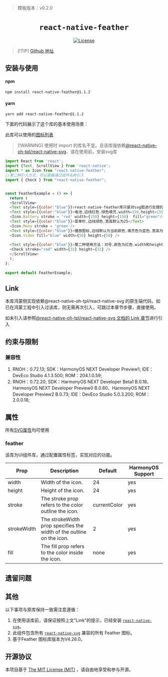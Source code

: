 > 模板版本：v0.2.0

<p align="center">
  <h1 align="center"> <code>react-native-feather</code> </h1>
</p>
<p align="center">
    <a href="https://github.com/yigithanyucedag/react-native-feather">
        <img src="https://img.shields.io/badge/license-MIT-green.svg" alt="License" />
        <!-- <img src="https://img.shields.io/badge/license-Apache-blue.svg" alt="License" /> -->
    </a>
</p>





> [!TIP] [Github 地址](https://github.com/yigithanyucedag/react-native-feather)

## 安装与使用

<!-- tabs:start -->

#### **npm**

```bash
npm install react-native-feather@1.1.2
```

#### **yarn**

```bash
yarn add react-native-feather@1.1.2
```

<!-- tabs:end -->

下面的代码展示了这个库的基本使用场景：

此库可以使用的[图标列表](https://feathericons.com/)

>[!WARNING] 使用时 import 的库名不变。且该库强依赖[@react-native-oh-tpl/react-native-svg](https://react-native-oh-library.gitee.io/usage-docs/#/zh-cn/react-native-svg)，请在使用前，安装svg库

```js
import React from 'react';  
import {Text, ScrollView } from 'react-native';   
import * as Icon from "react-native-feather";
//第二种引入方式，可以直接通过组件名称引入
import { Check } from "react-native-feather";


const FeatherExample = () => {  
  return (
  <ScrollView>
  <Text style={{color:"blue"}}>react-native-feather库只是对svg图进行处理的库,以下展示的demo,均只有图片,没有绑定点击事件</Text>
  <Text style={{color:"blue"}}>电池,边线红色,绿色填充,width=150,height=150</Text>
  <Icon.Battery stroke = 'red' width={150} height={150}  fill="green"/>
  <Text style={{color:"blue"}}>菜单栏,边线绿色,宽高默认为25</Text>
  <Icon.Menu stroke = 'green'/>
  <Text style={{color:"blue"}}>播放图标,边线默认为当前颜色,填充色为蓝色,宽高为50</Text>
  <Icon.Video fill="blue" width={50} height={50} />
   
  <Text style={{color:"blue"}}>第二种使用方法：对号,颜色为红色,width和height为32</Text>
  <Check stroke="red" width={32} height={32} />
  </ScrollView>
  );
};  
  
export default FeatherExample;
```
## Link

本库鸿蒙侧实现依赖@react-native-oh-tpl/react-native-svg 的原生端代码，如已在鸿蒙工程中引入过该库，则无需再次引入，可跳过本章节步骤，直接使用。

如未引入请参照[@react-native-oh-tpl/react-native-svg 文档的 Link 章节](/zh-cn/react-native-svg.md#link)进行引入

## 约束与限制

### 兼容性

1. RNOH：0.72.13; SDK：HarmonyOS NEXT Developer Preview1; IDE：DevEco Studio 4.1.3.500; ROM：204.1.0.59;
2. RNOH：0.72.20; SDK：HarmonyOS NEXT Developer Beta1 B.0.18、HarmonyOS NEXT Developer Preview0 B.0.60、HarmonyOS NEXT Developer Preview2 B.0.73; IDE：DevEco Studio 5.0.3.200; ROM：2.0.0.18;

## 属性

所有[SVG属性](https://react-native-oh-library.gitee.io/usage-docs/#/zh-cn/react-native-svg)均可使用

### feather

该库为UI组件库，通过配置属性标签，实现对应的功能。

| Prop        | Description                                                  | Default      | HarmonyOS Support |
| ----------- | ------------------------------------------------------------ | ------------ | ----------------- |
| width       | Width of the icon.                                           | 24           | yes               |
| height      | Height of the icon.                                          | 24           | yes               |
| stroke      | The stroke prop refers to the color outline the icon.        | currentColor | yes               |
| strokeWidth | The strokeWidth prop specifies the width of the outline on the icon. | 2            | yes               |
| fill        | The fill prop refers to the color inside the icon.           | none         | yes               |



## 遗留问题

## 其他

以下事项与原库保持一致需注意遵循：

1. 在使用该库前，请保证按照上文"Link"的提示，已经安装 [`react-native-svg`](https://react-native-oh-library.gitee.io/usage-docs/#/zh-cn/react-native-svg)。
2. 此组件包含所有 [`react-native-svg`](https://react-native-oh-library.gitee.io/usage-docs/#/zh-cn/react-native-svg) 兼容的所有 Feather 图标。
3. 基于Feather 图标库版本为V4.28.0。

## 开源协议

本项目基于 [The MIT License (MIT)](https://www.mit-license.org) ，请自由地享受和参与开源。